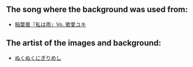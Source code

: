 ## The song where the background was used from:
- [稲葉曇『私は雨』Vo. 歌愛ユキ](https://youtu.be/EEk4JGzqoFg?si=xMvmVw8_bk9e6cj_)

## The artist of the images and background:
- [ぬくぬくにぎりめし](https://x.com/NKNK_NGRMS?mx=2)
